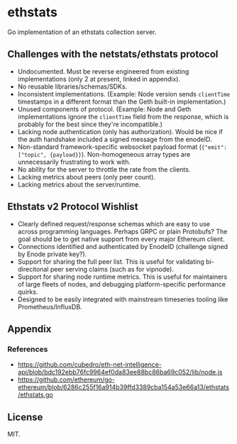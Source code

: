 # ethstats

Go implementation of an ethstats collection server.


## Challenges with the netstats/ethstats protocol

- Undocumented. Must be reverse engineered from existing implementations (only 2 at present, linked in appendix).
- No reusable libraries/schemas/SDKs.
- Inconsistent implementations.
  (Example: Node version sends `clientTime` timestamps in a different format than the Geth built-in implementation.)
- Unused components of protocol.
  (Example: Node and Geth implementations ignore the `clientTime` field from the response, which is probably for the best since they're incompatible.)
- Lacking node authentication (only has authorization). Would be nice if the auth handshake included a signed message from the enodeID.
- Non-standard framework-specific websocket payload format (`{"emit": ["topic", {payload}}`). Non-homogeneous array types are unnecessarily frustrating to work with.
- No ability for the server to throttle the rate from the clients.
- Lacking metrics about peers (only peer count).
- Lacking metrics about the server/runtime.


## Ethstats v2 Protocol Wishlist

- Clearly defined request/response schemas which are easy to use across programming languages. Perhaps GRPC or plain Protobufs? The goal should be to get native support from every major Ethereum client.
- Connections identified and authenticated by EnodeID (challenge signed by Enode private key?).
- Support for sharing the full peer list. This is useful for validating bi-direcitonal peer serving claims (such as for vipnode).
- Support for sharing node runtime metrics. This is useful for maintainers of large fleets of nodes, and debugging platform-specific performance quirks.
- Designed to be easily integrated with mainstream timeseries tooling like Prometheus/InfluxDB.


## Appendix

### References

- https://github.com/cubedro/eth-net-intelligence-api/blob/bdc192ebb76fc9964ef0da83ee88bc86ba69c052/lib/node.js
- https://github.com/ethereum/go-ethereum/blob/6286c255f16a914b39ffd3389cba154a53e66a13/ethstats/ethstats.go

## License

MIT.
